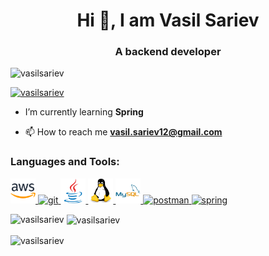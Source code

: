 <h1 align="center">Hi 👋, I am Vasil Sariev</h1>
<h3 align="center">A backend developer</h3>

<p align="left"> <img src="https://komarev.com/ghpvc/?username=vasilsariev&label=Profile%20views&color=0e75b6&style=flat" alt="vasilsariev" /> </p>

<p align="left"> <a href="https://github.com/ryo-ma/github-profile-trophy"><img src="https://github-profile-trophy.vercel.app/?username=vasilsariev" alt="vasilsariev" /></a> </p>

- I’m currently learning **Spring**

- 📫 How to reach me **vasil.sariev12@gmail.com**



<h3 align="left">Languages and Tools:</h3>
<p align="left"> <a href="https://aws.amazon.com" target="_blank" rel="noreferrer"> <img src="https://raw.githubusercontent.com/devicons/devicon/master/icons/amazonwebservices/amazonwebservices-original-wordmark.svg" alt="aws" width="40" height="40"/> </a> <a href="https://git-scm.com/" target="_blank" rel="noreferrer"> <img src="https://www.vectorlogo.zone/logos/git-scm/git-scm-icon.svg" alt="git" width="40" height="40"/> </a> <a href="https://www.java.com" target="_blank" rel="noreferrer"> <img src="https://raw.githubusercontent.com/devicons/devicon/master/icons/java/java-original.svg" alt="java" width="40" height="40"/> </a> <a href="https://www.linux.org/" target="_blank" rel="noreferrer"> <img src="https://raw.githubusercontent.com/devicons/devicon/master/icons/linux/linux-original.svg" alt="linux" width="40" height="40"/> </a> <a href="https://www.mysql.com/" target="_blank" rel="noreferrer"> <img src="https://raw.githubusercontent.com/devicons/devicon/master/icons/mysql/mysql-original-wordmark.svg" alt="mysql" width="40" height="40"/> </a> <a href="https://postman.com" target="_blank" rel="noreferrer"> <img src="https://www.vectorlogo.zone/logos/getpostman/getpostman-icon.svg" alt="postman" width="40" height="40"/> </a> <a href="https://spring.io/" target="_blank" rel="noreferrer"> <img src="https://www.vectorlogo.zone/logos/springio/springio-icon.svg" alt="spring" width="40" height="40"/> </a> </p>

<p><img align="left" src="https://github-readme-stats.vercel.app/api/top-langs?username=vasilsariev&show_icons=true&locale=en&layout=compact" alt="vasilsariev" /></p>

<p>&nbsp;<img align="center" src="https://github-readme-stats.vercel.app/api?username=vasilsariev&show_icons=true&locale=en" alt="vasilsariev" /></p>

<p><img align="center" src="https://github-readme-streak-stats.herokuapp.com/?user=vasilsariev&" alt="vasilsariev" /></p>
